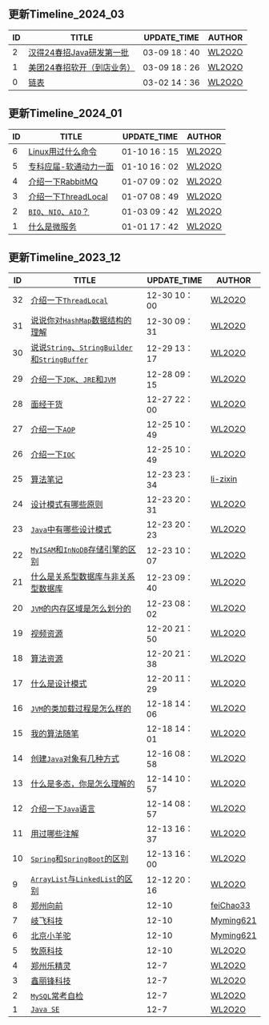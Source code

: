 ## 更新Timeline_2024_03
| ID   | TITLE                                         | UPDATE_TIME  | AUTHOR                              |
| ---- | --------------------------------------------- | ------------ | ----------------------------------- |
| 2    | [汉得24春招Java研发第一批](./bagu/Algo/汉得24春招第一批笔试.md)  | 03-09 18：40 | [WL2O2O](https://github.com/WL2O2O) |
| 1    | [美团24春招软开（到店业务）](./bagu/Algo/美团24春招笔试.md)  | 03-09 18：26 | [WL2O2O](https://github.com/WL2O2O) |
| 0    | [链表](./bagu/Algo/链表.md)  | 03-02 14：36 | [WL2O2O](https://github.com/WL2O2O) |

## 更新Timeline_2024_01

| ID   | TITLE                                         | UPDATE_TIME  | AUTHOR                              |
| ---- | --------------------------------------------- | ------------ | ----------------------------------- |
| 6    | [Linux用过什么命令](./bagu/OS/Linux用过什么命令.md)  | 01-10 16：15 | [WL2O2O](https://github.com/WL2O2O) |
| 5    | [专科应届-软通动力一面](./mianjing/专科应届-软通动力一面.md)  | 01-10 16：02 | [WL2O2O](https://github.com/WL2O2O) |
| 4    | [介绍一下RabbitMQ](./bagu/RabbitMQ/介绍一下RabbitMQ.md)  | 01-07 09：02 | [WL2O2O](https://github.com/WL2O2O) |
| 3    | [介绍一下ThreadLocal](./bagu/JUC/介绍一下ThreadLocal.md)  | 01-07 08：49 | [WL2O2O](https://github.com/WL2O2O) |
| 2    | [`BIO`、`NIO`、`AIO`？](./bagu/JavaSE/BIO、NIO、AIO？.md) | 01-03 09：42 | [WL2O2O](https://github.com/WL2O2O) |
| 1    | [什么是微服务](./bagu/微服务/什么是微服务.md) | 01-01 17：42 | [WL2O2O](https://github.com/WL2O2O) |

## 更新Timeline_2023_12



| ID   | TITLE                                                        | UPDATE_TIME  | AUTHOR                                    |
| ---- | ------------------------------------------------------------ | ------------ | ----------------------------------------- |
| 32   | [介绍一下`ThreadLocal`](./bagu/JUC/介绍一下ThreadLocal.md)   | 12-30 10：00 | [WL2O2O](https://github.com/WL2O2O)       |
| 31   | [说说你对`HashMap`数据结构的理解](./bagu/Collections/说说你对HashMap数据结构的理解.md) | 12-30 09：31 | [WL2O2O](https://github.com/WL2O2O)       |
| 30   | [说说`String`、`StringBuilder`和`StringBuffer`](./bagu/JavaSE/介绍一下String、StringBuilder和StringBuffer.md) | 12-29 13：17 | [WL2O2O](https://github.com/WL2O2O)       |
| 29   | [介绍一下`JDK`、`JRE`和`JVM`](./bagu/JVM/JDK和JRE和JVM三者的关系.md) | 12-28 09：15 | [WL2O2O](https://github.com/WL2O2O)       |
| 28   | [面经干货](./mianjing/about.md)                              | 12-27 22：00 | [WL2O2O](https://github.com/WL2O2O)       |
| 27   | [介绍一下`AOP`](./bagu/Spring/介绍一下AOP.md)                | 12-25 10：49 | [WL2O2O](https://github.com/WL2O2O)       |
| 26   | [介绍一下`IOC`](./bagu/Spring/介绍一下IOC.md)                | 12-25 10：49 | [WL2O2O](https://github.com/WL2O2O)       |
| 25   | [算法笔记](./bagu/Algo/算法笔记.md)                          | 12-23 23：34 | [li-zixin](https://github.com/li-zixin)   |
| 24   | [设计模式有哪些原则](./bagu/设计模式/设计模式有哪些原则.md)  | 12-23 20：31 | [WL2O2O](https://github.com/WL2O2O)       |
| 23   | [`Java`中有哪些设计模式](./bagu/设计模式/Java中有哪些设计模式.md) | 12-23 20：23 | [WL2O2O](https://github.com/WL2O2O)       |
| 22   | [`MyISAM`和`InNoDB`存储引擎的区别](./bagu/MySQL/MyISAM和InNoDB存储引擎的区别.md) | 12-23 10：07 | [WL2O2O](https://github.com/WL2O2O)       |
| 21   | [什么是关系型数据库与非关系型数据库](./bagu/MySQL/什么是关系型数据库与非关系型数据库.md) | 12-23 09：40 | [WL2O2O](https://github.com/WL2O2O)       |
| 20   | [`JVM`的内存区域是怎么划分的](./bagu/JVM/JVM的内存区域.md)   | 12-23 08：02 | [WL2O2O](https://github.com/WL2O2O)       |
| 19   | [视频资源](./Resources/videos.md)                            | 12-20 21：50 | [WL2O2O](https://github.com/WL2O2O)       |
| 18   | [算法资源](./Resources/algo.md)                              | 12-20 21：38 | [WL2O2O](https://github.com/WL2O2O)       |
| 17   | [什么是设计模式](./bagu/设计模式/什么是设计模式.md)          | 12-20 11：29 | [WL2O2O](https://github.com/WL2O2O)       |
| 16   | [`JVM`的类加载过程是怎么样的](./bagu/JVM/JVM的类加载过程是怎么样的.md) | 12-18 14：06 | [WL2O2O](https://github.com/WL2O2O)       |
| 15   | [我的算法随笔](./bagu/Algo/README.md)                        | 12-18 14：01 | [WL2O2O](https://github.com/WL2O2O)       |
| 14   | [创建`Java`对象有几种方式](./bagu/JavaSE/创建Java对象有几种方式.md) | 12-16 08：58 | [WL2O2O](https://github.com/WL2O2O)       |
| 13   | [什么是多态，你是怎么理解的](./bagu/JavaSE/什么是多态，你怎么理解的.md) | 12-14 10：57 | [WL2O2O](https://github.com/WL2O2O)       |
| 12   | [介绍一下`Java`语言](./bagu/JavaSE/介绍一下Java语言.md)      | 12-14 08：57 | [WL2O2O](https://github.com/WL2O2O)       |
| 11   | [用过哪些注解](./bagu/Spring/用过哪些注解.md)                | 12-13 16：37 | [WL2O2O](https://github.com/WL2O2O)       |
| 10   | [`Spring`和`SpringBoot`的区别](./bagu/Spring/Spring和SpringBoot的区别.md) | 12-13 16：00 | [WL2O2O](https://github.com/WL2O2O)       |
| 9    | [`ArrayList`与`LinkedList`的区别](./bagu/collections/ArrayList与LinkedList区别.md) | 12-12 20：16 | [WL2O2O](https://github.com/WL2O2O)       |
| 8    | [郑州向前](./mianjing/collect/xq.md)                                 | 12-10        | [feiChao33](https://github.com/feiChao33) |
| 7    | [岐飞科技](./mianjing/collect/qfkj.md)                               | 12-10        | [Myming621](https://github.com/Myming621) |
| 6    | [北京小羊驼](./mianjing/collect/xyt.md)                              | 12-10        | [Myming621](https://github.com/Myming621) |
| 5    | [牧原科技](./mianjing/collect/muyuan.md)                             | 12-10        | [WL2O2O](https://github.com/WL2O2O)       |
| 4    | [郑州乐精灵](./mianjing/collect/ljl.md)                              | 12-7         | [WL2O2O](https://github.com/WL2O2O)       |
| 3    | [鑫丽锋科技](./mianjing/collect/xlf.md)                              | 12-7         | [WL2O2O](https://github.com/WL2O2O)       |
| 2    | [`MySQL`常考自检](./bagu/MySQL自查版.md)                     | 12-7         | [WL2O2O](https://github.com/WL2O2O)       |
| 1    | [`Java SE`](./bagu/JavaSE/README.md)                         | 12-7         | [WL2O2O](https://github.com/WL2O2O)       |





<!--  - [JVM 是如何创建对象的](./bagu/JVM/JVM是如何创建对象的.md)-->
<!--  - [JVM 是如何实现的平台无关](./bagu/JVM/JVM是如何实现的平台无关.md)-->
<!-- - [JVM 有哪些垃圾回收算法](./bagu/JVM/JVM有哪些垃圾回收算法.md)-->



<!-- - [JUC](./bagu/JUC/README.md)-->
<!--  - [什么是 Java 内存模型](./bagu/JUC/什么是Java内存模型.md)-->
<!--  - [什么是死锁](./bagu/JUC/什么是死锁.md)-->
<!--  - [什么是线程池](./bagu/JUC/什么是线程池.md)-->
